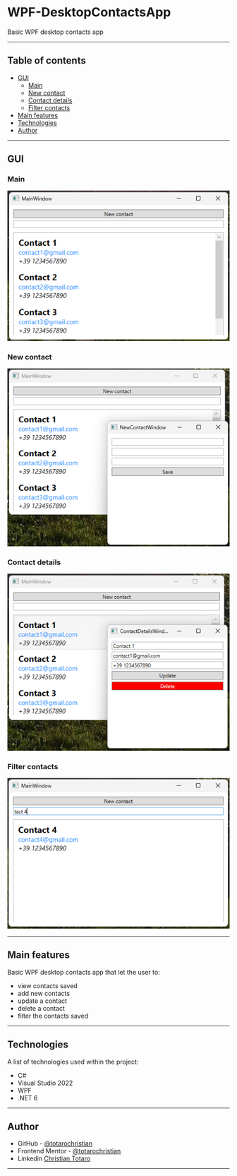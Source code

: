 # WPF-DesktopContactsApp
Basic WPF desktop contacts app
***

## Table of contents
- [GUI](#guy)
  - [Main](#main)
  - [New contact](#new-contact)
  - [Contact details](#contact-details)
  - [Filter contacts](#filter-contacts)
- [Main features](#main-features)
- [Technologies](#technologies)
- [Author](#author)
***

## GUI
### Main 
![](/Screenshots/MainWindow.png)

### New contact
![](/Screenshots/NewContact.png)

### Contact details
![](/Screenshots/ContactDetails.png)

### Filter contacts
![](/Screenshots/FilterContacts.png)
***

## Main features
Basic WPF desktop contacts app that let the user to:
* view contacts saved
* add new contacts
* update a contact
* delete a contact
* filter the contacts saved
***

## Technologies
A list of technologies used within the project:
* C#
* Visual Studio 2022
* WPF
* .NET 6
***

## Author
- GitHub - [@totarochristian](https://github.com/totarochristian)
- Frontend Mentor - [@totarochristian](https://www.frontendmentor.io/profile/totarochristian)
- Linkedin [Christian Totaro](https://www.linkedin.com/in/christian-totaro-080a7018a/)
***